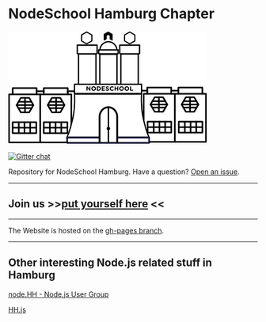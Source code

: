 # NodeSchool Hamburg Chapter

![hamburg](logo.png)

[![Gitter chat](https://badges.gitter.im/nodeschool/hamburg.png)](https://gitter.im/nodeschool/hamburg)

Repository for NodeSchool Hamburg. Have a question? [Open an issue](https://github.com/nodeschool/hamburg/issues).

---------------
## Join us >>[put yourself here](https://github.com/nodeschool/hamburg/issues/5) <<
---------------

The Website is hosted on the [gh-pages branch](https://github.com/nodeschool/hamburg/tree/gh-pages).

---------------

## Other interesting Node.js related stuff in Hamburg

[node.HH - Node.js User Group](http://www.meetup.com/Node-HH/)

[HH.js](http://www.meetup.com/hamburg-js/)
